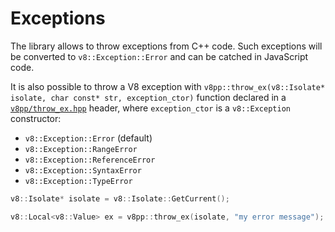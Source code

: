 # Exceptions

The library allows to throw exceptions from C++ code. Such exceptions will be
converted to `v8::Exception::Error` and can be catched in JavaScript code.

It is also possible to throw a V8 exception with
`v8pp::throw_ex(v8::Isolate* isolate, char const* str, exception_ctor)`
function declared in a [`v8pp/throw_ex.hpp`](../v8pp/throw_ex.hpp) header,
where `exception_ctor` is a `v8::Exception` constructor:

  * `v8::Exception::Error` (default)
  * `v8::Exception::RangeError`
  * `v8::Exception::ReferenceError`
  * `v8::Exception::SyntaxError`
  * `v8::Exception::TypeError`


```c++
v8::Isolate* isolate = v8::Isolate::GetCurrent();

v8::Local<v8::Value> ex = v8pp::throw_ex(isolate, "my error message");
```

